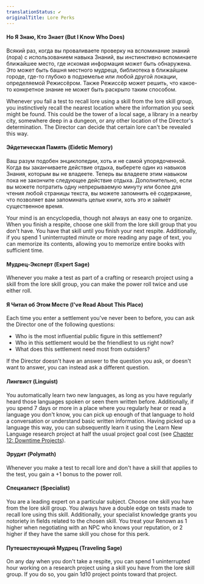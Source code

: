 ```yaml
---
translationStatus: ✔️
originalTitle: Lore Perks
---
```

#### Но Я Знаю, Кто Знает (But I Know Who Does)

Всякий раз, когда вы проваливаете проверку на вспоминание знаний (лора) с использованием навыка Знаний, вы инстинктивно вспоминаете ближайшее место, где искомая информация может быть обнаружена. Это может быть башня местного мудреца, библиотека в ближайшем городе, где-то глубоко в подземелье или любой другой локации, определяемой Режиссёром. Также Режиссёр может решить, что какое-то конкретное знание не может быть раскрыто таким способом.

Whenever you fail a test to recall lore using a skill from the lore skill group, you instinctively recall the nearest location where the information you seek might be found. This could be the tower of a local sage, a library in a nearby city, somewhere deep in a dungeon, or any other location of the Director's determination. The Director can decide that certain lore can't be revealed this way.

#### Эйдетическая Память (Eidetic Memory)

Ваш разум подобен энциклопедии, хоть и не самой упорядоченной. Когда вы заканчиваете действие отдыха, выберете один из навыков Знания, которым вы не владеете. Теперь вы владеете этим навыком пока не закончите следующее действие отдыха. Дополнительно, если вы можете потратить одну непрерываемую минуту или более для чтения любой страницы текста, вы можете запомнить её содержание, что позволяет вам запоминать целые книги, хоть это и займёт существенное время.

Your mind is an encyclopedia, though not always an easy one to organize. When you finish a respite, choose one skill from the lore skill group that you don't have. You have that skill until you finish your next respite. Additionally, if you spend 1 uninterrupted minute or more reading any page of text, you can memorize its contents, allowing you to memorize entire books with sufficient time.

#### Мудрец-Эксперт (Expert Sage)

Whenever you make a test as part of a crafting or research project using a skill from the lore skill group, you can make the power roll twice and use either roll.

#### Я Читал об Этом Месте (I've Read About This Place)

Each time you enter a settlement you've never been to before, you can ask the Director one of the following questions:

- Who is the most influential public figure in this settlement?
- Who in this settlement would be the friendliest to us right now?
- What does this settlement need most from outsiders?

If the Director doesn't have an answer to the question you ask, or doesn't want to answer, you can instead ask a different question.

#### Лингвист (Linguist)

You automatically learn two new languages, as long as you have regularly heard those languages spoken or seen them written before. Additionally, if you spend 7 days or more in a place where you regularly hear or read a language you don't know, you can pick up enough of that language to hold a conversation or understand basic written information. Having picked up a language this way, you can subsequently learn it using the Learn New Language research project at half the usual project goal cost (see [Chapter 12: Downtime Projects](app://obsidian.md/index.html#page-307-2)).

#### Эрудит (Polymath)

Whenever you make a test to recall lore and don't have a skill that applies to the test, you gain a +1 bonus to the power roll.

#### Специалист (Specialist)

You are a leading expert on a particular subject. Choose one skill you have from the lore skill group. You always have a double edge on tests made to recall lore using this skill. Additionally, your specialist knowledge grants you notoriety in fields related to the chosen skill. You treat your Renown as 1 higher when negotiating with an NPC who knows your reputation, or 2 higher if they have the same skill you chose for this perk.

#### Путешествующий Мудрец (Traveling Sage)

On any day when you don't take a respite, you can spend 1 uninterrupted hour working on a research project using a skill you have from the lore skill group. If you do so, you gain 1d10 project points toward that project.


